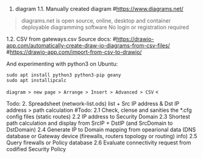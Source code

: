 1. diagram
1.1. Manually created diagram 
#https://www.diagrams.net/
>diagrams.net is open source, online, desktop and container deployable diagramming software
>No login or registration required


1.2. CSV from gateways.csv
Source docs:
#https://drawio-app.com/automatically-create-draw-io-diagrams-from-csv-files/
#https://drawio-app.com/import-from-csv-to-drawio/

And experimenting with python3 on Ubuntu:
```
sudo apt install python3 python3-pip geany
sudo apt installipcalc
```

`diagram > new page > Arrange > Insert > Advanced > CSV` < <paste cfg2csv.py output>


Todo:
2. Spreadsheet (network-list.ods) list + Src IP address & Dst IP address > path calculation
#Todo: 
2.1 Check, clense and sanities the *.cfg config files (static routes)
2.2 IP address to Security Domain
2.3 Shortest path calculation and display from SrcIP + DstIP (and SrcDomain to DstDomain)
2.4 Generate IP to Domain mapping from opearional data (DNS database or Gateway device (firewalls, routers topology or routing) info)
2.5 Query firewalls or Policy database
2.6 Evaluate connectivity request from codified Security Policy

